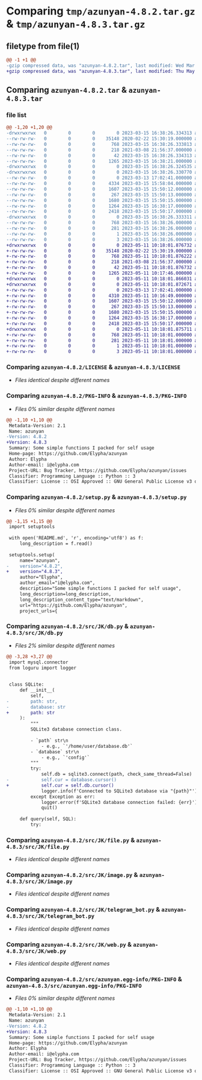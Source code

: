 # Comparing `tmp/azunyan-4.8.2.tar.gz` & `tmp/azunyan-4.8.3.tar.gz`

## filetype from file(1)

```diff
@@ -1 +1 @@
-gzip compressed data, was "azunyan-4.8.2.tar", last modified: Wed Mar 15 16:38:26 2023, max compression
+gzip compressed data, was "azunyan-4.8.3.tar", last modified: Thu May 11 10:18:01 2023, max compression
```

## Comparing `azunyan-4.8.2.tar` & `azunyan-4.8.3.tar`

### file list

```diff
@@ -1,20 +1,20 @@
-drwxrwxrwx   0        0        0        0 2023-03-15 16:38:26.334313 azunyan-4.8.2/
--rw-rw-rw-   0        0        0    35148 2020-02-22 15:30:19.000000 azunyan-4.8.2/LICENSE
--rw-rw-rw-   0        0        0      768 2023-03-15 16:38:26.333813 azunyan-4.8.2/PKG-INFO
--rw-rw-rw-   0        0        0      218 2021-03-08 21:56:37.000000 azunyan-4.8.2/README.md
--rw-rw-rw-   0        0        0       42 2023-03-15 16:38:26.334313 azunyan-4.8.2/setup.cfg
--rw-rw-rw-   0        0        0     1265 2023-03-15 16:38:21.000000 azunyan-4.8.2/setup.py
-drwxrwxrwx   0        0        0        0 2023-03-15 16:38:26.324535 azunyan-4.8.2/src/
-drwxrwxrwx   0        0        0        0 2023-03-15 16:38:26.330770 azunyan-4.8.2/src/JK/
--rw-rw-rw-   0        0        0        0 2023-03-13 17:02:41.000000 azunyan-4.8.2/src/JK/__init__.py
--rw-rw-rw-   0        0        0     4334 2023-03-15 15:58:04.000000 azunyan-4.8.2/src/JK/db.py
--rw-rw-rw-   0        0        0     1607 2023-03-15 15:50:12.000000 azunyan-4.8.2/src/JK/file.py
--rw-rw-rw-   0        0        0      267 2023-03-15 15:50:13.000000 azunyan-4.8.2/src/JK/func.py
--rw-rw-rw-   0        0        0     1680 2023-03-15 15:50:15.000000 azunyan-4.8.2/src/JK/image.py
--rw-rw-rw-   0        0        0     1264 2023-03-15 16:38:17.000000 azunyan-4.8.2/src/JK/telegram_bot.py
--rw-rw-rw-   0        0        0     2418 2023-03-15 15:50:17.000000 azunyan-4.8.2/src/JK/web.py
-drwxrwxrwx   0        0        0        0 2023-03-15 16:38:26.333311 azunyan-4.8.2/src/azunyan.egg-info/
--rw-rw-rw-   0        0        0      768 2023-03-15 16:38:26.000000 azunyan-4.8.2/src/azunyan.egg-info/PKG-INFO
--rw-rw-rw-   0        0        0      281 2023-03-15 16:38:26.000000 azunyan-4.8.2/src/azunyan.egg-info/SOURCES.txt
--rw-rw-rw-   0        0        0        1 2023-03-15 16:38:26.000000 azunyan-4.8.2/src/azunyan.egg-info/dependency_links.txt
--rw-rw-rw-   0        0        0        3 2023-03-15 16:38:26.000000 azunyan-4.8.2/src/azunyan.egg-info/top_level.txt
+drwxrwxrwx   0        0        0        0 2023-05-11 10:18:01.876732 azunyan-4.8.3/
+-rw-rw-rw-   0        0        0    35148 2020-02-22 15:30:19.000000 azunyan-4.8.3/LICENSE
+-rw-rw-rw-   0        0        0      768 2023-05-11 10:18:01.876222 azunyan-4.8.3/PKG-INFO
+-rw-rw-rw-   0        0        0      218 2021-03-08 21:56:37.000000 azunyan-4.8.3/README.md
+-rw-rw-rw-   0        0        0       42 2023-05-11 10:18:01.876732 azunyan-4.8.3/setup.cfg
+-rw-rw-rw-   0        0        0     1265 2023-05-11 10:17:46.000000 azunyan-4.8.3/setup.py
+drwxrwxrwx   0        0        0        0 2023-05-11 10:18:01.866031 azunyan-4.8.3/src/
+drwxrwxrwx   0        0        0        0 2023-05-11 10:18:01.872671 azunyan-4.8.3/src/JK/
+-rw-rw-rw-   0        0        0        0 2023-03-13 17:02:41.000000 azunyan-4.8.3/src/JK/__init__.py
+-rw-rw-rw-   0        0        0     4310 2023-05-11 10:16:49.000000 azunyan-4.8.3/src/JK/db.py
+-rw-rw-rw-   0        0        0     1607 2023-03-15 15:50:12.000000 azunyan-4.8.3/src/JK/file.py
+-rw-rw-rw-   0        0        0      267 2023-03-15 15:50:13.000000 azunyan-4.8.3/src/JK/func.py
+-rw-rw-rw-   0        0        0     1680 2023-03-15 15:50:15.000000 azunyan-4.8.3/src/JK/image.py
+-rw-rw-rw-   0        0        0     1264 2023-03-15 16:38:17.000000 azunyan-4.8.3/src/JK/telegram_bot.py
+-rw-rw-rw-   0        0        0     2418 2023-03-15 15:50:17.000000 azunyan-4.8.3/src/JK/web.py
+drwxrwxrwx   0        0        0        0 2023-05-11 10:18:01.875711 azunyan-4.8.3/src/azunyan.egg-info/
+-rw-rw-rw-   0        0        0      768 2023-05-11 10:18:01.000000 azunyan-4.8.3/src/azunyan.egg-info/PKG-INFO
+-rw-rw-rw-   0        0        0      281 2023-05-11 10:18:01.000000 azunyan-4.8.3/src/azunyan.egg-info/SOURCES.txt
+-rw-rw-rw-   0        0        0        1 2023-05-11 10:18:01.000000 azunyan-4.8.3/src/azunyan.egg-info/dependency_links.txt
+-rw-rw-rw-   0        0        0        3 2023-05-11 10:18:01.000000 azunyan-4.8.3/src/azunyan.egg-info/top_level.txt
```

### Comparing `azunyan-4.8.2/LICENSE` & `azunyan-4.8.3/LICENSE`

 * *Files identical despite different names*

### Comparing `azunyan-4.8.2/PKG-INFO` & `azunyan-4.8.3/PKG-INFO`

 * *Files 0% similar despite different names*

```diff
@@ -1,10 +1,10 @@
 Metadata-Version: 2.1
 Name: azunyan
-Version: 4.8.2
+Version: 4.8.3
 Summary: Some simple functions I packed for self usage
 Home-page: https://github.com/Elypha/azunyan
 Author: Elypha
 Author-email: i@elypha.com
 Project-URL: Bug Tracker, https://github.com/Elypha/azunyan/issues
 Classifier: Programming Language :: Python :: 3
 Classifier: License :: OSI Approved :: GNU General Public License v3 or later (GPLv3+)
```

### Comparing `azunyan-4.8.2/setup.py` & `azunyan-4.8.3/setup.py`

 * *Files 0% similar despite different names*

```diff
@@ -1,15 +1,15 @@
 import setuptools
 
 with open('README.md', 'r', encoding='utf8') as f:
     long_description = f.read()
 
 setuptools.setup(
     name="azunyan",
-    version="4.8.2",
+    version="4.8.3",
     author="Elypha",
     author_email="i@elypha.com",
     description="Some simple functions I packed for self usage",
     long_description=long_description,
     long_description_content_type="text/markdown",
     url="https://github.com/Elypha/azunyan",
     project_urls={
```

### Comparing `azunyan-4.8.2/src/JK/db.py` & `azunyan-4.8.3/src/JK/db.py`

 * *Files 2% similar despite different names*

```diff
@@ -3,28 +3,27 @@
 import mysql.connector
 from loguru import logger
 
 
 class SQLite:
     def __init__(
         self,
-        path: str,
-        database: str
+        path: str
     ):
         """
         SQLite3 database connection class.
 
         - `path` str\n
             - e.g., `'/home/user/database.db'`
         - `database` str\n
             - e.g., `'config'`
         """
         try:
             self.db = sqlite3.connect(path, check_same_thread=False)
-            self.cur = database.cursor()
+            self.cur = self.db.cursor()
             logger.info(f'Connected to SQLite3 database via "{path}"')
         except Exception as err:
             logger.error(f'SQLite3 database connection failed: {err}')
             quit()
 
     def query(self, SQL):
         try:
```

### Comparing `azunyan-4.8.2/src/JK/file.py` & `azunyan-4.8.3/src/JK/file.py`

 * *Files identical despite different names*

### Comparing `azunyan-4.8.2/src/JK/image.py` & `azunyan-4.8.3/src/JK/image.py`

 * *Files identical despite different names*

### Comparing `azunyan-4.8.2/src/JK/telegram_bot.py` & `azunyan-4.8.3/src/JK/telegram_bot.py`

 * *Files identical despite different names*

### Comparing `azunyan-4.8.2/src/JK/web.py` & `azunyan-4.8.3/src/JK/web.py`

 * *Files identical despite different names*

### Comparing `azunyan-4.8.2/src/azunyan.egg-info/PKG-INFO` & `azunyan-4.8.3/src/azunyan.egg-info/PKG-INFO`

 * *Files 0% similar despite different names*

```diff
@@ -1,10 +1,10 @@
 Metadata-Version: 2.1
 Name: azunyan
-Version: 4.8.2
+Version: 4.8.3
 Summary: Some simple functions I packed for self usage
 Home-page: https://github.com/Elypha/azunyan
 Author: Elypha
 Author-email: i@elypha.com
 Project-URL: Bug Tracker, https://github.com/Elypha/azunyan/issues
 Classifier: Programming Language :: Python :: 3
 Classifier: License :: OSI Approved :: GNU General Public License v3 or later (GPLv3+)
```

